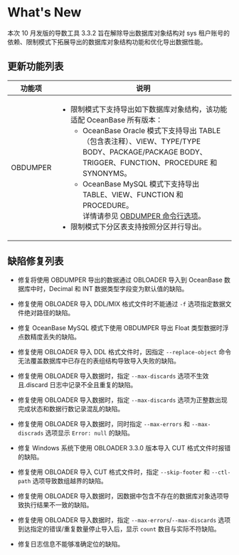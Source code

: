 # What's New

本次 10 月发版的导数工具 3.3.2 旨在解除导出数据库对象结构对 sys 租户账号的依赖、限制模式下拓展导出的数据库对象结构功能和优化导出数据性能。

## 更新功能列表



|   功能项    | 说明 |
|----------|-----------------------------------------------------------------------------------------------------------------------------------------------------------------------------------------------------------------------------------------------------------------------------------------------------------------------------------------------------------------------------------------------------------------------------------------------------------------------------------------------------------------------------------------------------------------------------------------------------------------------------------------------------------------------------------------------------------------------------------------------------------------------------------------------------------------------------------------------------------------------------------------------------------------------------------------------------------------------------------------------------------------------------------------------------------------------------------------------------------------------------------------------------------------------------------------|
| OBDUMPER | <ul><li> 限制模式下支持导出如下数据库对象结构，该功能适配 OceanBase 所有版本：<ul><li> OceanBase Oracle 模式下支持导出 TABLE（包含表注释）、VIEW、TYPE/TYPE BODY、PACKAGE/PACKAGE BODY、TRIGGER、FUNCTION、PROCEDURE 和 SYNONYMS。</li><li> OceanBase MySQL 模式下支持导出 TABLE、VIEW、FUNCTION 和 PROCEDURE。<br>详情请参见 [OBDUMPER 命令行选项](4.OBDUMPER/2.obdumper-user-guide/3.obdumper-command-line-options.md)。</li></ul></li><li> 限制模式下分区表支持按照分区并行导出。</li></ul>|



## 缺陷修复列表

* 修复将使用 OBDUMPER 导出的数据通过 OBLOADER 导入到 OceanBase 数据库中时，Decimal 和 INT 数据类型字段变为默认值的缺陷。

* 修复使用 OBLOADER 导入 DDL/MIX 格式文件时不能通过 `-f` 选项指定数据文件绝对路径的缺陷。

* 修复 OceanBase MySQL 模式下使用 OBDUMPER 导出 Float 类型数据时浮点数精度丢失的缺陷。


* 修复使用 OBLOADER 导入 DDL 格式文件时，因指定 `--replace-object` 命令无法覆盖数据库中已存在的表组结构导致导入失败的缺陷。


* 修复使用 OBLOADER 导入数据时，指定 `--max-discards` 选项不生效且.discard  日志中记录不全且重复的缺陷。

* 修复使用 OBLOADER 导入数据时，指定 `--max-discards` 选项为正整数出现完成状态和数据行数记录混乱的缺陷。

* 修复使用 OBLOADER 导入数据时，同时指定 `--max-errors` 和 `--max-discrads` 选项显示 `Error: null` 的缺陷。

* 修复 Windows 系统下使用 OBLOADER 3.3.0 版本导入 CUT 格式文件时报错的缺陷。

* 修复使用 OBLOADER 导入 CUT 格式文件时，指定 `--skip-footer` 和 `--ctl-path` 选项导致数组越界的缺陷。

* 修复使用 OBLOADER 导入数据时，因数据中包含不存在的数据库对象选项导致执行结果不一致的缺陷。

* 修复使用 OBLOADER 导入数据时，指定 `--max-errors`/`--max-discards` 选项到达指定的错误/重复数量停止导入后，显示 `count` 数目与实际不符缺陷。

* 修复日志信息不能够准确定位的缺陷。